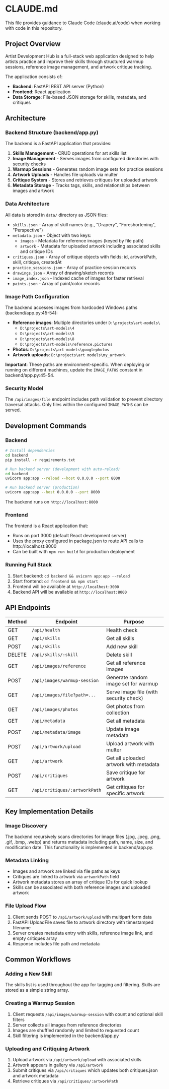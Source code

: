 # CLAUDE.md

This file provides guidance to Claude Code (claude.ai/code) when working with code in this repository.

## Project Overview

Artist Development Hub is a full-stack web application designed to help artists practice and improve their skills through structured warmup sessions, reference image management, and artwork critique tracking.

The application consists of:
- **Backend**: FastAPI REST API server (Python)
- **Frontend**: React application
- **Data Storage**: File-based JSON storage for skills, metadata, and critiques

## Architecture

### Backend Structure (backend/app.py)

The backend is a FastAPI application that provides:

1. **Skills Management** - CRUD operations for art skills list
2. **Image Management** - Serves images from configured directories with security checks
3. **Warmup Sessions** - Generates random image sets for practice sessions
4. **Artwork Uploads** - Handles file uploads via multer
5. **Critique System** - Stores and retrieves critiques for uploaded artwork
6. **Metadata Storage** - Tracks tags, skills, and relationships between images and artwork

### Data Architecture

All data is stored in `data/` directory as JSON files:

- `skills.json` - Array of skill names (e.g., "Drapery", "Foreshortening", "Perspective")
- `metadata.json` - Object with two keys:
  - `images` - Metadata for reference images (keyed by file path)
  - `artwork` - Metadata for uploaded artwork including associated skills and critique IDs
- `critiques.json` - Array of critique objects with fields: id, artworkPath, skill, critique, createdAt
- `practice_sessions.json` - Array of practice session records
- `drawings.json` - Array of drawing/sketch records
- `image_index.json` - Indexed cache of images for faster retrieval
- `paints.json` - Array of paint/color records

### Image Path Configuration

The backend accesses images from hardcoded Windows paths (backend/app.py:45-54):
- **Reference images**: Multiple directories under `D:\projects\art-models\`
  - `D:\projects\art-models\4`
  - `D:\projects\art-models\5`
  - `D:\projects\art-models\8`
  - `D:\projects\art-models\reference.pictures`
- **Photos**: `D:\projects\art-models\googlephotos`
- **Artwork uploads**: `D:\projects\art models\my_artwork`

**Important**: These paths are environment-specific. When deploying or running on different machines, update the `IMAGE_PATHS` constant in backend/app.py:45-54.

### Security Model

The `/api/images/file` endpoint includes path validation to prevent directory traversal attacks. Only files within the configured `IMAGE_PATHS` can be served.

## Development Commands

### Backend

```bash
# Install dependencies
cd backend
pip install -r requirements.txt

# Run backend server (development with auto-reload)
cd backend
uvicorn app:app --reload --host 0.0.0.0 --port 8000

# Run backend server (production)
uvicorn app:app --host 0.0.0.0 --port 8000
```

The backend runs on `http://localhost:8000`

### Frontend

The frontend is a React application that:
- Runs on port 3000 (default React development server)
- Uses the proxy configured in package.json to route API calls to http://localhost:8000
- Can be built with `npm run build` for production deployment

### Running Full Stack

1. Start backend: `cd backend && uvicorn app:app --reload`
2. Start frontend: `cd frontend && npm start`
3. Frontend will be available at `http://localhost:3000`
4. Backend API will be available at `http://localhost:8000`

## API Endpoints

| Method | Endpoint | Purpose |
|--------|----------|---------|
| GET | `/api/health` | Health check |
| GET | `/api/skills` | Get all skills |
| POST | `/api/skills` | Add new skill |
| DELETE | `/api/skills/:skill` | Delete skill |
| GET | `/api/images/reference` | Get all reference images |
| POST | `/api/images/warmup-session` | Generate random image set for warmup |
| GET | `/api/images/file?path=...` | Serve image file (with security check) |
| GET | `/api/images/photos` | Get photos from collection |
| GET | `/api/metadata` | Get all metadata |
| POST | `/api/metadata/image` | Update image metadata |
| POST | `/api/artwork/upload` | Upload artwork with multer |
| GET | `/api/artwork` | Get all uploaded artwork with metadata |
| POST | `/api/critiques` | Save critique for artwork |
| GET | `/api/critiques/:artworkPath` | Get critiques for specific artwork |

## Key Implementation Details

### Image Discovery

The backend recursively scans directories for image files (.jpg, .jpeg, .png, .gif, .bmp, .webp) and returns metadata including path, name, size, and modification date. This functionality is implemented in backend/app.py.

### Metadata Linking

- Images and artwork are linked via file paths as keys
- Critiques are linked to artwork via `artworkPath` field
- Artwork metadata stores an array of critique IDs for quick lookup
- Skills can be associated with both reference images and uploaded artwork

### File Upload Flow

1. Client sends POST to `/api/artwork/upload` with multipart form data
2. FastAPI UploadFile saves file to artwork directory with timestamped filename
3. Server creates metadata entry with skills, reference image link, and empty critiques array
4. Response includes file path and metadata

## Common Workflows

### Adding a New Skill

The skills list is used throughout the app for tagging and filtering. Skills are stored as a simple string array.

### Creating a Warmup Session

1. Client requests `/api/images/warmup-session` with count and optional skill filters
2. Server collects all images from reference directories
3. Images are shuffled randomly and limited to requested count
4. Skill filtering is implemented in the backend/app.py

### Uploading and Critiquing Artwork

1. Upload artwork via `/api/artwork/upload` with associated skills
2. Artwork appears in gallery via `/api/artwork`
3. Submit critiques via `/api/critiques` which updates both critiques.json and artwork metadata
4. Retrieve critiques via `/api/critiques/:artworkPath`
